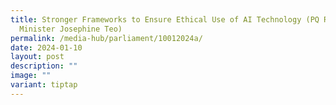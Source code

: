 ```yaml
---
title: Stronger Frameworks to Ensure Ethical Use of AI Technology (PQ Reply by
  Minister Josephine Teo)
permalink: /media-hub/parliament/10012024a/
date: 2024-01-10
layout: post
description: ""
image: ""
variant: tiptap
---
```

